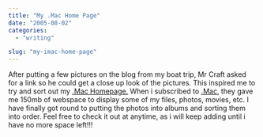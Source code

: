 ```yaml
---
title: "My .Mac Home Page"
date: "2005-08-02"
categories: 
  - "writing"

slug: "my-imac-home-page"
---
```


After putting a few pictures on the blog from my boat trip, Mr Craft asked for a link so he could get a close up look of the pictures. This inspired me to try and sort out my [.Mac Homepage.](http://homepage.mac.com/seanchamberlin/Menu4.html) When i subscribed to [.Mac](http://www.mac.com/WebObjects/Welcome.woa), they gave me 150mb of webspace to display some of my files, photos, movies, etc. I have finally got round to putting the photos into albums and sorting them into order. Feel free to check it out at anytime, as i will keep adding until i have no more space left!!!
